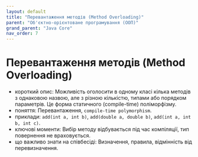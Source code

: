 ```yaml
---
layout: default
title: "Перевантаження методів (Method Overloading)"
parent: "Об'єктно-орієнтоване програмування (ООП)"
grand_parent: "Java Core"
nav_order: 7
---
```


# Перевантаження методів (Method Overloading)

*   короткий опис: Можливість оголосити в одному класі кілька методів з однаковою назвою, але з різною кількістю, типами або порядком параметрів. Це форма статичного (compile-time) поліморфізму.
*   поняття: Перевантаження, `compile-time polymorphism`.
*   приклади: `add(int a, int b)`, `add(double a, double b)`, `add(int a, int b, int c)`.
*   ключові моменти: Вибір методу відбувається під час компіляції, тип повернення не враховується.
*   що важливо знати на співбесіді: Визначення, правила, відмінність від перевизначення.
